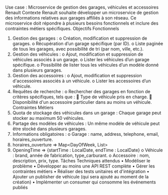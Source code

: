 Use case : Microservice de gestion des garages, véhicules et accessoires Renault
Contexte
Renault souhaite développer un microservice de gestion des informations relatives aux garages affiliés à son réseau. Ce microservice doit répondre à plusieurs besoins fonctionnels et inclure des contraintes métiers spécifiques.
Objectifs Fonctionnels
1.	Gestion des garages :
o	Création, modification et suppression de garages.
o	Récupération d’un garage spécifique (par ID).
o	Liste paginée de tous les garages, avec possibilité de tri (par nom, ville, etc.).
2.	Gestion des véhicules :
o	Ajout, modification et suppression de véhicules associés à un garage.
o	Lister les véhicules d’un garage spécifique.
o	Possibilité de lister tous les véhicules d’un modèle donné dans plusieurs garages.
3.	Gestion des accessoires :
o	Ajout, modification et suppression d'accessoires associés à un véhicule.
o	Lister les accessoires d’un véhicule.
4.	Requêtes de recherche :
o	Rechercher des garages en fonction de critères spécifiques, tels que :
	Type de véhicule pris en charge.
	Disponibilité d'un accessoire particulier dans au moins un véhicule.
Contraintes Métiers
1.	Quota de stockage des véhicules dans un garage :
Chaque garage peut stocker au maximum 50 véhicules.
2.	Partage des modèles de véhicules :
Un même modèle de véhicule peut être stocké dans plusieurs garages.
3.	Informations obligatoires :
o	Garage : name, address, telephone, email, horaires_ouverture.
1.	horaires_ouverture => Map<DayOfWeek, List<OpeningTime>>
2.	OpeningTime => {startTime : LocalDate, endTime : LocalDate}
o	Véhicule : brand, année de fabrication, type_carburant.
o	Accessoire : nom, description, prix, type.
Tâches Techniques attendus
•	Modéliser le problème
•	Développer au moins une API REST complète
•	Gérer les contraintes métiers
•	Réaliser des tests unitaires et d'intégration
•	Ajouter un publisher de véhicule (qui sera ajouté au moment de la création)
•	Implémenter un consumer qui consomme les événements publiés
